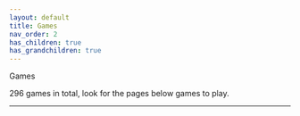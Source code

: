 ```yaml
---
layout: default
title: Games
nav_order: 2
has_children: true
has_grandchildren: true
---
```


Games

296 games in total, look for the pages below games to play.

---